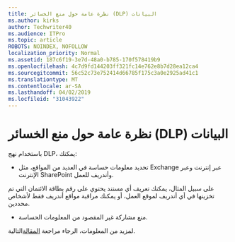 ```yaml
---
title: نظرة عامة حول منع الخسائر (DLP) البيانات
ms.author: kirks
author: Techwriter40
ms.audience: ITPro
ms.topic: article
ROBOTS: NOINDEX, NOFOLLOW
localization_priority: Normal
ms.assetid: 187c6f19-3e7d-48a0-b785-170f578419b9
ms.openlocfilehash: 4c7d9fd144203ff321fc14e762e8b7d28ea12ca4
ms.sourcegitcommit: 56c52c73e752414d66785f175c3a0e2925ad41c1
ms.translationtype: MT
ms.contentlocale: ar-SA
ms.lasthandoff: 04/02/2019
ms.locfileid: "31043922"
---
```

# <a name="data-loss-prevention-dlp-overview"></a>نظرة عامة حول منع الخسائر (DLP) البيانات

باستخدام نهج DLP، يمكنك:

- تحديد معلومات حساسة في العديد من المواقع، مثل Exchange عبر إنترنت وعبر الإنترنت SharePoint وأندريف للعمل.


على سبيل المثال، يمكنك تعريف أي مستند يحتوي على رقم بطاقة الائتمان التي تم تخزينها في أي أندريف لموقع العمل، أو يمكنك مراقبة مواقع أندريف فقط لأشخاص محددين.

- منع مشاركة غير المقصود من المعلومات الحساسة.


لمزيد من المعلومات، الرجاء مراجعة [المقالة](https://docs.microsoft.com/en-us/office365/securitycompliance/data-loss-prevention-policies)التالية.

